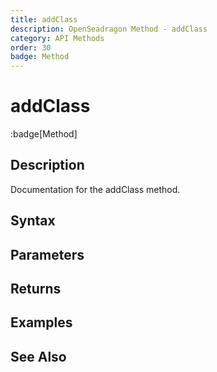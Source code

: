 ```yaml
---
title: addClass
description: OpenSeadragon Method - addClass
category: API Methods
order: 30
badge: Method
---
```


# addClass

:badge[Method]

## Description

Documentation for the addClass method.

## Syntax

## Parameters

## Returns

## Examples

## See Also
